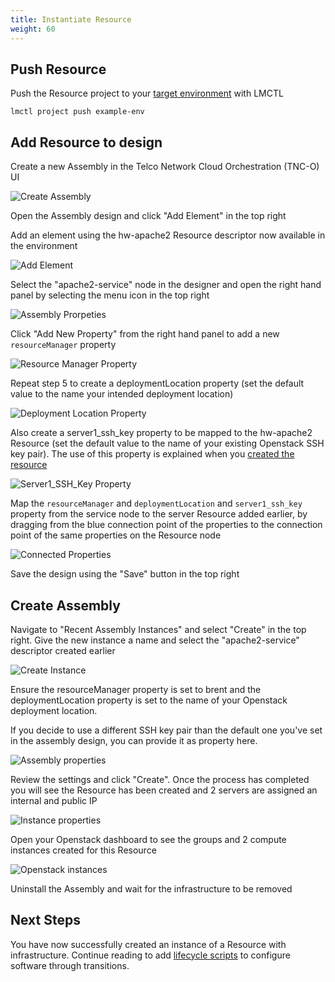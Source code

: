 ```yaml
---
title: Instantiate Resource
weight: 60
---
```


## Push Resource

Push the Resource project to your [target environment](/reference/lmctl) with LMCTL
    
```
lmctl project push example-env
```

## Add Resource to design

Create a new Assembly in the Telco Network Cloud Orchestration (TNC-O) UI

![Create Assembly](/images/user-guides/resource-engineering/basic-resource/instantiate-resource/create-assembly.png "Create Assembly")

Open the Assembly design and click "Add Element" in the top right

Add an element using the hw-apache2 Resource descriptor now available in the environment

![Add Element](/images/user-guides/resource-engineering/basic-resource/instantiate-resource/add-element.png "Add Element")

Select the "apache2-service" node in the designer and open the right hand panel by selecting the menu icon in the top right

![Assembly Prorpeties](/images/user-guides/resource-engineering/infrastructure-keys-resource/instantiate-resource/assembly-properties.png "Assembly Properties")

Click "Add New Property" from the right hand panel to add a new `resourceManager` property

![Resource Manager Property](/images/user-guides/resource-engineering/basic-resource/instantiate-resource/resource-manager-property.png "Resource Manager Property")

Repeat step 5 to create a deploymentLocation property (set the default value to the name your intended deployment location)

![Deployment Location Property](/images/user-guides/resource-engineering/basic-resource/instantiate-resource/dl-property.png "Deployment Location Property")

Also create a server1_ssh_key property to be mapped to the hw-apache2 Resource (set the default value to the name of your existing Openstack SSH key pair). The use of this property is explained when you [created the resource](/user-guides/resource-engineering/resource-packages/brent/infrastructure-keys-resource/creating-resource)

![Server1_SSH_Key Property](/images/user-guides/resource-engineering/infrastructure-keys-resource/instantiate-resource/key-name-property.png "Server1_SSH_Key Property")

Map the `resourceManager` and `deploymentLocation` and `server1_ssh_key` property from the service node to the server Resource added earlier, by dragging from the blue connection point of the properties to the connection point of the same properties on the Resource node

![Connected Properties](/images/user-guides/resource-engineering/infrastructure-keys-resource/instantiate-resource/connected-properties.png "Connected Properties")

Save the design using the "Save" button in the top right

## Create Assembly

Navigate to "Recent Assembly Instances" and select "Create" in the top right. Give the new instance a name and select the "apache2-service" descriptor created earlier

![Create Instance](/images/user-guides/resource-engineering/basic-resource/instantiate-resource/create-instance.png "Create Instance")

Ensure the resourceManager property is set to brent and the deploymentLocation property is set to the name of your Openstack deployment location.

If you decide to use a different SSH key pair than the default one you've set in the assembly design, you can provide it as property here.

![Assembly properties](/images/user-guides/resource-engineering/infrastructure-keys-resource/instantiate-resource/create-instance-props.png "Assembly properties")

Review the settings and click "Create". Once the process has completed you will see the Resource has been created and 2 servers are assigned an internal and public IP

![Instance properties](/images/user-guides/resource-engineering/infrastructure-keys-resource/instantiate-resource/create-instance-resource-properties.png "Instance properties")

Open your Openstack dashboard to see the groups and 2 compute instances created for this Resource

![Openstack instances](/images/user-guides/resource-engineering/infrastructure-keys-resource/instantiate-resource/openstack-instances.png "Openstack instances")

Uninstall the Assembly and wait for the infrastructure to be removed

## Next Steps

You have now successfully created an instance of a Resource with infrastructure. Continue reading to add [lifecycle scripts](/user-guides/resource-engineering/resource-packages/brent/infrastructure-keys-resource/add-lifecycle) to configure software through transitions.